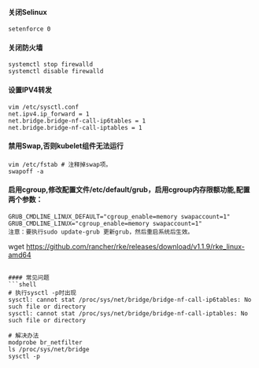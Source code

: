 #### 关闭Selinux
```shell
setenforce 0
```


#### 关闭防火墙
```shell
systemctl stop firewalld
systemctl disable firewalld
```

#### 设置IPV4转发
```shell
vim /etc/sysctl.conf
net.ipv4.ip_forward = 1
net.bridge.bridge-nf-call-ip6tables = 1
net.bridge.bridge-nf-call-iptables = 1
```

#### 禁用Swap,否则kubelet组件无法运行
```shell
vim /etc/fstab # 注释掉swap项。
swapoff -a
```

#### 启用cgroup,修改配置文件/etc/default/grub，启用cgroup内存限额功能,配置两个参数：
```shell
GRUB_CMDLINE_LINUX_DEFAULT="cgroup_enable=memory swapaccount=1"
GRUB_CMDLINE_LINUX="cgroup_enable=memory swapaccount=1"
注意：要执行sudo update-grub 更新grub，然后重启系统后生效。
```

wget https://github.com/rancher/rke/releases/download/v1.1.9/rke_linux-amd64
```

#### 常见问题
```shell
# 执行sysctl -p时出现
sysctl: cannot stat /proc/sys/net/bridge/bridge-nf-call-ip6tables: No such file or directory
sysctl: cannot stat /proc/sys/net/bridge/bridge-nf-call-iptables: No such file or directory

# 解决办法
modprobe br_netfilter
ls /proc/sys/net/bridge
sysctl -p
```
